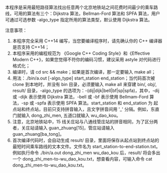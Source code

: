本程序是采用最短路径算法找出任意两个北京地铁站之间花费时间最少的乘车路线，可用的算法有三个：Dijkstra 算法，Bellman-Ford 算法和 SPFA 算法，用户可通过可选参数 -algo_type 指定所用的算法类型，默认使用 Dijkstra 算法。

注意事项：
1. 本程序完全采用 C++14 编写，当您要编译程序时，请先确认你的 C++ 编译器是否支持 C++14；
2. 本程序采用的编程规范为 《Google C++ Coding Style》和《Effective Modern C++》，如果您觉得不符你的编码习惯，建议采用 astyle 对代码进行格式化；
3. 编译时，请 cd src && make；如果是首次编译，那一定要输入 make all；
4. 用法：./bin/a.out [-algo_type] start_station end_station；当代码首次被 clone 到本地时，并没有 bin 目录，必须要输入 make all 来穿建 bin/, obj/, result/ 目录，-algo_type 的选项为：-(dij|dijk|bell|bf|sp|spfa)，其中，-dij 或 -dijk 表示使用 Dijkstra 算法，-bell 或 -bf 表示使用 Bellmam-Ford 算法，-sp 或 -spfa 表示使用 SPFA 算法。start_station 和 end_station 为 起点站和终点站，目前只支持拼音输入，且文字拼音间用 '_' 分隔。例如，东直门就输入 dong_zhi_men, 五道口就输入 wu_dao_kou。
5. 注意，北京地铁站中，15 线关庄站与八通线管庄站的拼音相同，为了区分两者，关庄站请输入 guan_zhuang[15]，管庄站请输入 guan_zhuang[ba_tong]。
6. 首次编译代码时，会自动生成 result/ 目录，里面将保存从起点站到终点站的最短时间乘车路线的文本文件。文件名为 start_station-to-end-station.txt。例如执行命令 ./bin/a.out dong_zhi_men wu_dao_kou 后，result/ 将会多出一个 dong_zhi_men-to-wu_dao_kou.txt，想查看内容，可输入命令 cat dong_zhi_men-to-wu_dao_kou.txt。
